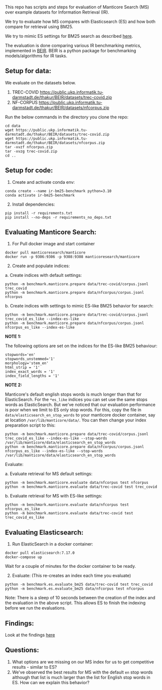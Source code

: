This repo has scripts and steps for evaluation of Manticore Search (MS) over example datasets for Information Retrieval (IR).

We try to evaluate how MS compares with Elasticsearch (ES) and how both compare for retrieval using BM25.

We try to mimic ES settings for BM25 search as described [here](https://www.elastic.co/blog/practical-bm25-part-2-the-bm25-algorithm-and-its-variables).

The evaluation is done comparing various IR benchmarking metrics, implemented in [BEIR](https://github.com/UKPLab/beir).
BEIR is a python package for benchmarking models/algorithms for IR tasks.

Setup for data:
---
We evaluate on the datasets below.

1. TREC-COVID https://public.ukp.informatik.tu-darmstadt.de/thakur/BEIR/datasets/trec-covid.zip
2. NF-CORPUS https://public.ukp.informatik.tu-darmstadt.de/thakur/BEIR/datasets/nfcorpus.zip

Run the below commands in the directory you clone the repo:
```shell
cd data
wget https://public.ukp.informatik.tu-darmstadt.de/thakur/BEIR/datasets/trec-covid.zip
wget https://public.ukp.informatik.tu-darmstadt.de/thakur/BEIR/datasets/nfcorpus.zip
tar -xvzf nfcorpus.zip
tar -xvzg trec-covid.zip
cd ..
```

Setup for code:
---

1. Create and activate conda env:
```shell
conda create --name ir-bm25-benchmark python=3.10
conda activate ir-bm25-benchmark
```

2. Install dependencies:
```shell
pip install -r requirements.txt
pip install --no-deps -r requirements_no_deps.txt
```

Evaluating Manticore Search:
---

1. For Pull docker image and start container 
```shell
docker pull manticoresearch/manticore
docker run -p 9306:9306 -p 9308:9308 manticoresearch/manticore
```

2. Create and populate indices:

a. Create indices with default settings:
```shell
python -m benchmark.manticore.prepare data/trec-covid/corpus.jsonl trec_covid
python -m benchmark.manticore.prepare data/nfcorpus/corpus.jsonl nfcorpus
```

b. Create indices with settings to mimic ES-like BM25 behavior for search:
```shell
python -m benchmark.manticore.prepare data/trec-covid/corpus.jsonl trec_covid_es_like --index-es-like
python -m benchmark.manticore.prepare data/nfcorpus/corpus.jsonl nfcorpus_es_like --index-es-like
```

**NOTE 1:** 

The following options are set on the indices for the ES-like BM25 behaviour:
```shell
stopwords='en'
stopwords_unstemmed='1'
morphology='stem_en'
html_strip = '1'
index_exact_words = '1'
index_field_lengths = '1'
```

**NOTE 2:** 

Manticore's default english stops words is much longer than that for ElasticSearch.
For the `*es_like` indices you can set use the same stops words as ElasticSearch. 
But we've noticed that our evaluation performance is poor when we limit to ES only stop words.
For this, copy the file in `data/elasticsearch_en_stop_words` to your manticore docker container, say at location 
`/var/lib/manticore/data/`. 
You can then change your index preparation script to this:
```shell
python -m benchmark.manticore.prepare data/trec-covid/corpus.jsonl trec_covid_es_like --index-es-like --stop-words /var/lib/manticore/data/elasticsearch_en_stop_words
python -m benchmark.manticore.prepare data/nfcorpus/corpus.jsonl nfcorpus_es_like --index-es-like --stop-words /var/lib/manticore/data/elasticsearch_en_stop_words
```

Evaluate:

a. Evaluate retrieval for MS default settings:
```shell
python -m benchmark.manticore.evaluate data/nfcorpus test nfcorpus
python -m benchmark.manticore.evaluate data/trec-covid test trec_covid
```

b. Evaluate retrieval for MS with ES-like settings:
```shell
python -m benchmark.manticore.evaluate data/nfcorpus test nfcorpus_es_like
python -m benchmark.manticore.evaluate data/trec-covid test trec_covid_es_like
```

Evaluating Elasticsearch:
---

1. Run ElasticSearch in a docker container:
```shell
docker pull elasticsearch:7.17.0
docker-compose up
```

Wait for a couple of minutes for the docker container to be ready.

2. Evaluate: (This re-creates an index each time you evaluate)
```shell
python -m benchmark.es.evaluate_bm25 data/trec-covid test trec_covid
python -m benchmark.es.evaluate_bm25 data/nfcorpus test nfcorpus
```

Note: There is a sleep of 10 seconds between the creation of the index and the evaluation in the above script. 
This allows ES to finish the indexing before we run the evaluations.


Findings:
---
Look at the findings [here](./FINDINGS.md)


Questions:
---
1. What options are we missing on our MS index for us to get competitive results - similar to ES?
2. We've observed the best results for MS with the default `en` stop words although that list is much larger than the list for English stop words in ES. How can we explain this behavior?
